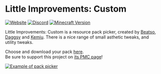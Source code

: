 # Little Improvements: Custom
[![Website](https://img.shields.io/website?down_color=critical&up_color=success&url=https%3A%2F%2Fwww.littleimprovements-custom.tk%2F)](https://www.littleimprovements-custom.tk/)
[![Discord](https://img.shields.io/discord/738126248194211960?color=success)](https://discord.gg/bNcZjFe)
[![Minecraft Version](https://img.shields.io/badge/minecraft-1.16.3-success)](https://www.littleimprovements-custom.tk/)

Little Improvements: Custom is a resource pack picker, created by [Beatso](https://www.beatso.tk/), [Daggsy](https://www.planetminecraft.com/member/daggsy/) and [Kemiu](https://www.planetminecraft.com/member/kemiu/). There is a nice range of small asthetic tweaks, and utility tweaks.

Choose and download your pack [here](https://www.littleimprovements-custom.tk/).\
Be sure to support this project on [its PMC page](https://www.planetminecraft.com/texture-pack/little-improvements-custom/)!

[![Example of pack picker](https://cdn.discordapp.com/attachments/738126248194211964/754353169127178320/13393031-image_l.png)](https://www.littleimprovements-custom.tk/)
